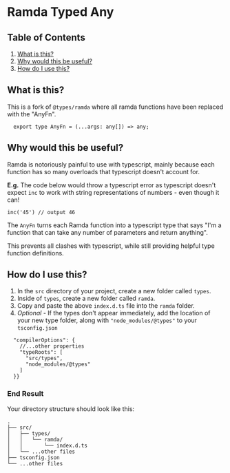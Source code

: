 # Ramda Typed Any

## Table of Contents

1. [What is this?](#what-is-this?)
1. [Why would this be useful?](#why-would-this-be-useful?)
1. [How do I use this?](#how-do-i-use-this)

## What is this?

This is a fork of `@types/ramda` where all ramda functions have been replaced with the "AnyFn".
```
  export type AnyFn = (...args: any[]) => any;
```
## Why would this be useful?
Ramda is notoriously painful to use with typescript, mainly because each function has so many overloads that typescript doesn't account for.

**E.g.** The code below would throw a typescript error as typescript doesn't expect `inc` to work with string representations of numbers - even though it can!
```
inc('45') // output 46
```

The `AnyFn` turns each Ramda function into a typescript type that says "I'm a function that can take any number of parameters and return anything".

This prevents all clashes with typescript, while still providing helpful type function definitions.

## How do I use this?
1. In the `src` directory of your project, create a new folder called `types`.
2. Inside of `types`, create a new folder called `ramda`.
3. Copy and paste the above `index.d.ts` file into the `ramda` folder.
4. _Optional_ - If the types don't appear immediately, add the location of your new type folder, along with `"node_modules/@types"` to your `tsconfig.json`
```{
  "compilerOptions": {
    //...other properties
    "typeRoots": [
      "src/types",
      "node_modules/@types"
    ]
  }}
  ```

  ### End Result
  Your directory structure should look like this:
  ```
 .
├── src/
│   ├── types/
│   │   └── ramda/
│   │       └── index.d.ts
│   └── ...other files       
├── tsconfig.json
└── ...other files 
```